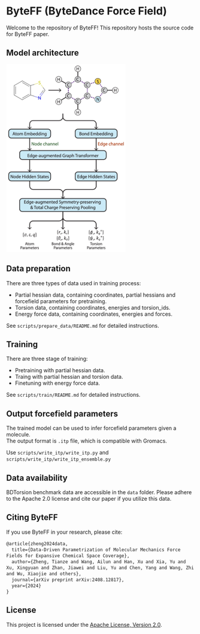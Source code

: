 # ByteFF (ByteDance Force Field)
Welcome to the repository of ByteFF!
 This repository hosts the source code for ByteFF paper.

## Model architecture
<img src="./Model.png" alt="plot" height="500">

## Data preparation
There are three types of data used in training process:
- Partial hessian data, containing coordinates, partial hessians and forcefield parameters for pretraining.
- Torsion data, containing coordinates, energies and torsion_ids.
- Energy force data, containing coordinates, energies and forces.

See `scripts/prepare_data/README.md` for detailed instructions.

## Training
There are three stage of training:
- Pretraining with partial hessian data.
- Traing with partial hessian and torsion data.
- Finetuning with energy force data.

See `scripts/train/README.md` for detailed instructions.

## Output forcefield parameters
The trained model can be used to infer forcefield parameters given a molecule.\
The output format is `.itp` file, which is compatible with Gromacs.

Use `scripts/write_itp/write_itp.py` and `scripts/write_itp/write_itp_ensemble.py`

## Data availability
BDTorsion benchmark data are accessible in the `data` folder.
Please adhere to the Apache 2.0 license and cite our paper if you utilize this data.

## Citing ByteFF

If you use ByteFF in your research, please cite:
```
@article{zheng2024data,
  title={Data-Driven Parametrization of Molecular Mechanics Force Fields for Expansive Chemical Space Coverage},
  author={Zheng, Tianze and Wang, Ailun and Han, Xu and Xia, Yu and Xu, Xingyuan and Zhan, Jiawei and Liu, Yu and Chen, Yang and Wang, Zhi and Wu, Xiaojie and others},
  journal={arXiv preprint arXiv:2408.12817},
  year={2024}
}
```

## License

This project is licensed under the [Apache License, Version 2.0](http://www.apache.org/licenses/LICENSE-2.0).
